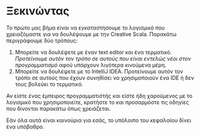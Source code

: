 # Ξεκινώντας

Το πρώτο μας βήμα είναι να εγκαταστήσουμε το λογισμικό που χρειαζόμαστε για να δουλέψουμε με την Creative Scala. Παρακάτω περιγράφουμε δύο τρόπους:

1. Μπορείτε να δουλέψετε με έναν text editor και ένα τερματικό. *Προτείνουμε αυτόν τον τρόπο σε αυτούς που είναι εντελώς νέοι στον προγραμματισμό* αφού υπάρχουν λιγότερα κινούμενα μέρη.
2. Μπορείτε να δουλέψετε με το IntelliJ IDEA. Προτείνουμε αυτόν τον τρόπο σε αυτούς που έχουν συνηθίσει να χρησιμοποιούν ένα IDE ή δεν τους βολεύει το τερματικό.

Αν είστε ένας έμπειρος προγραμματιστής και είστε ήδη χαρούμενος με το λογισμικό που χρησιμοποιείτε, κρατήστε το και προσαρμόστε τις οδηγίες που δίνονται παρακάτω όπως χρειάζεται.

Εάν όλα αυτά είναι καινούρια για εσάς, το υπόλοιπο του κεφαλαίου δίνει ένα υπόβαθρο.
